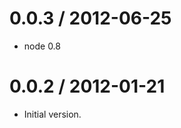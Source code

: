 
0.0.3 / 2012-06-25
==================

  * node 0.8

0.0.2 / 2012-01-21
==================

  * Initial version.
